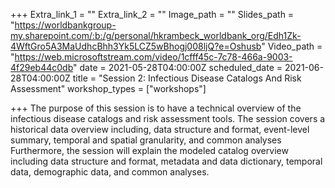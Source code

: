 +++
Extra_link_1 = ""
Extra_link_2 = ""
Image_path = ""
Slides_path = "https://worldbankgroup-my.sharepoint.com/:b:/g/personal/hkrambeck_worldbank_org/Edh1Zk-4WftGro5A3MaUdhcBhh3Yk5LCZ5wBhogj008ljQ?e=Oshusb"
Video_path = "https://web.microsoftstream.com/video/1cfff45c-7c78-466a-9003-4f29eb44c0db"
date = 2021-05-28T04:00:00Z
scheduled_date = 2021-06-28T04:00:00Z
title = "Session 2: Infectious Disease Catalogs And Risk Assessment"
workshop_types = ["workshops"]

+++
The purpose of this session is to have a technical overview of the infectious disease catalogs and risk assessment tools. The session covers a historical data overview including, data structure and format, event-level summary, temporal and spatial granularity, and common analyses Furthermore, the session will explain the modeled catalog overview including data structure and format, metadata and data dictionary, temporal data, demographic data, and common analyses.